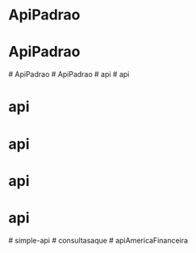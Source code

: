# ApiPadrao
# ApiPadrao
#   A p i P a d r a o  
 #   A p i P a d r a o  
 #   a p i  
 # api
# api
# api
# api
# api
#   s i m p l e - a p i  
 #   c o n s u l t a s a q u e  
 #   a p i A m e r i c a F i n a n c e i r a  
 